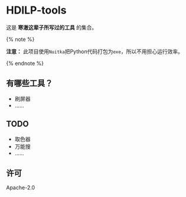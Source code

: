 # HDILP-tools
这是 **寒澈这辈子所写过的工具** 的集合。

{% note %}

**注意：** 此项目使用`Nuitka`把Python代码打包为`exe`，所以不用担心运行效率。

{% endnote %}



## 有哪些工具？
- 刷屏器
- ……

## TODO 
- 取色器
- 万能搜
- ……

## 许可
Apache-2.0